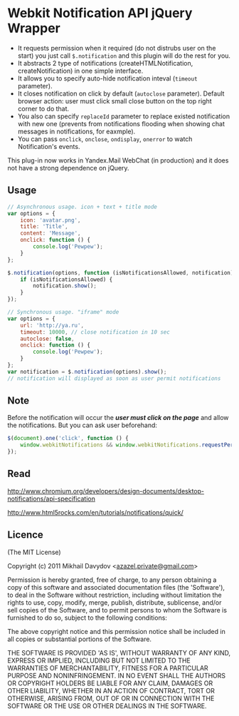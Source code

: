 Webkit Notification API jQuery Wrapper
======================================

  - It requests permission when it required (do not distrubs user on the start) you just call `$.notification` and this plugin will do the rest for you.
  - It abstracts 2 type of notifications (createHTMLNotification, createNotification) in one simple interface.
  - It allows you to specify auto-hide notification inteval (`timeout` parameter). 
  - It closes notification on click by default (`autoclose` parameter). Default browser action: user must click small close button on the top right corner to do that. 
  - You also can specify `replaceId` parameter to replace existed notification with new one (prevents from notifications flooding when showing chat messages in notifications, for eaxmple).
  - You can pass `onclick`, `onclose`, `ondisplay`, `onerror` to watch Notification's events.

This plug-in now works in Yandex.Mail WebChat (in production) and it does not have a strong dependence on jQuery.

Usage
-----

```javascript
// Asynchronous usage. icon + text + title mode
var options = {
    icon: 'avatar.png',
    title: 'Title',
    content: 'Message',
    onclick: function () {
        console.log('Pewpew');
    }
};

$.notification(options, function (isNotificationsAllowed, notification) {
    if (isNotificationsAllowed) {
        notification.show();
    }
});

// Synchronous usage. "iframe" mode
var options = {
    url: 'http://ya.ru',
    timeout: 10000, // close notification in 10 sec
    autoclose: false,
    onclick: function () {
        console.log('Pewpew');
    }
};
var notification = $.notification(options).show();
// notification will displayed as soon as user permit notifications
```

Note
----

Before the notification will occur the ***user must click on the page*** and allow the notifications.
But you can ask user beforehand:

```javascript
$(document).one('click', function () {
    window.webkitNotifications && window.webkitNotifications.requestPermission();
});
```

Read
----

http://www.chromium.org/developers/design-documents/desktop-notifications/api-specification

http://www.html5rocks.com/en/tutorials/notifications/quick/

Licence
-------

(The MIT License)

Copyright (c) 2011 Mikhail Davydov &lt;azazel.private@gmail.com&gt;

Permission is hereby granted, free of charge, to any person obtaining
a copy of this software and associated documentation files (the
'Software'), to deal in the Software without restriction, including
without limitation the rights to use, copy, modify, merge, publish,
distribute, sublicense, and/or sell copies of the Software, and to
permit persons to whom the Software is furnished to do so, subject to
the following conditions:

The above copyright notice and this permission notice shall be
included in all copies or substantial portions of the Software.

THE SOFTWARE IS PROVIDED 'AS IS', WITHOUT WARRANTY OF ANY KIND,
EXPRESS OR IMPLIED, INCLUDING BUT NOT LIMITED TO THE WARRANTIES OF
MERCHANTABILITY, FITNESS FOR A PARTICULAR PURPOSE AND NONINFRINGEMENT.
IN NO EVENT SHALL THE AUTHORS OR COPYRIGHT HOLDERS BE LIABLE FOR ANY
CLAIM, DAMAGES OR OTHER LIABILITY, WHETHER IN AN ACTION OF CONTRACT,
TORT OR OTHERWISE, ARISING FROM, OUT OF OR IN CONNECTION WITH THE
SOFTWARE OR THE USE OR OTHER DEALINGS IN THE SOFTWARE.